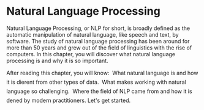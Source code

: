 # Natural Language Processing
Natural Language Processing, or NLP for short, is broadly defined as the automatic manipulation
of natural language, like speech and text, by software. The study of natural language processing
has been around for more than 50 years and grew out of the field of linguistics with the rise of
computers. In this chapter, you will discover what natural language processing is and why it is
so important. 

After reading this chapter, you will know:
 What natural language is and how it is dierent from other types of data.
 What makes working with natural language so challenging.
 Where the field of NLP came from and how it is dened by modern practitioners.
Let's get started.
